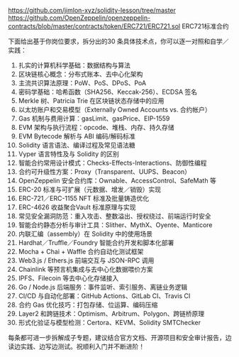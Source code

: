 https://github.com/jimlon-xyz/solidity-lesson/tree/master <br>
https://github.com/OpenZeppelin/openzeppelin-contracts/blob/master/contracts/token/ERC721/ERC721.sol  ERC721标准合约

下面给出基于你岗位要求，拆分出的30 条具体技术点，你可以逐一对照和自学／实践：

1. 扎实的计算机科学基础：数据结构与算法  
2. 区块链核心概念：分布式账本、去中心化架构  
3. 主流共识算法原理：PoW、PoS、DPoS、PoA  
4. 密码学基础：哈希函数（SHA256、Keccak-256）、ECDSA 签名  
5. Merkle 树、Patricia Trie 在区块链状态存储中的应用  
6. 以太坊账户和交易模型（Externally Owned Accounts vs. 合约帐户）  
7. Gas 机制与费用计算：gasLimit、gasPrice、EIP-1559  
8. EVM 架构与执行流程：opcode、堆栈、内存、持久存储  
9. EVM Bytecode 解析与 ABI 编码/解码标准  
10. Solidity 语言语法、编译过程及常见语法糖  
11. Vyper 语言特性及与 Solidity 的区别  
12. 智能合约常用设计模式：Checks-Effects-Interactions、防御性编程  
13. 合约可升级性方案：Proxy（Transparent、UUPS、Beacon）  
14. OpenZeppelin 安全合约库：Ownable、AccessControl、SafeMath 等  
15. ERC-20 标准与可扩展（元数据、增发／销毁）实现  
16. ERC-721／ERC-1155 NFT 标准及批量铸造优化  
17. ERC-4626 收益聚合Vault 标准原理与实现  
18. 常见安全漏洞防范：重入攻击、整数溢出、授权绕过、前端运行时安全  
19. 智能合约静态分析与审计工具：Slither、MythX、Oyente、Manticore  
20. 内联汇编（assembly）在 Solidity 中的使用场景  
21. Hardhat／Truffle／Foundry 智能合约开发和脚本化部署  
22. Mocha + Chai + Waffle 合约自动化测试框架  
23. Web3.js / Ethers.js 前端交互与 JSON-RPC 调用  
24. Chainlink 等预言机集成与去中心化数据喂价方案  
25. IPFS、Filecoin 等去中心化存储接入  
26. Go / Node.js 后端服务：事件监听、索引服务、离链业务逻辑  
27. CI/CD 与自动化部署：GitHub Actions、GitLab CI、Travis CI  
28. 合约 Gas 优化技巧：打包存储、位运算、编码压缩  
29. Layer2 和跨链技术：Optimism、Arbitrum、Polygon、跨链桥原理  
30. 形式化验证与模型检测：Certora、KEVM、Solidity SMTChecker  


每条都可进一步拆解成子专题，建议结合官方文档、开源项目和安全审计报告，边读边实践、边写边测试。祝顺利入门并不断进阶！
